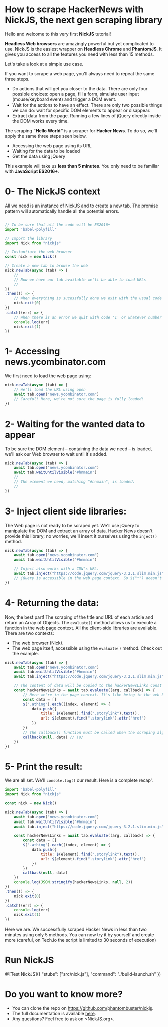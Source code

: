 # How to scrape HackerNews with NickJS, the next gen scraping library

Hello and welcome to this very first **NickJS** tutorial!

**Headless Web browsers** are amazingly powerful but yet complicated to use.
NickJS is the easiest wrapper on **Headless Chrome** and **PhantomJS**.
It gives you access to all the features you need with less than 15 methods.

Let's take a look at a simple use case.

If you want to scrape a web page, you'll always need to repeat the same three steps.
* Do actions that will get you closer to the data. There are only four possible choices: open a page, fill a form, simulate user input (mouse/keyboard event) and trigger a DOM event.
* Wait for the actions to have an effect. There are only two possible things we can do: wait for specific DOM elements to appear or disappear.
* Extract data from the page. Running a few lines of jQuery directly inside the DOM works every time.

The scraping **"Hello World"** is a scraper for **Hacker News**. To do so, we'll apply the same three steps seen below.
* Accessing the web page using its URL
* Waiting for the data to be loaded
* Get the data using jQuery

This example will take us **less than 5 minutes**. You only need to be familiar with **JavaScript ES2016+**.

# 0- The NickJS context

All we need is an instance of NickJS and to create a new tab. The promise pattern will automatically handle all the potential errors.

```javascript

// To be sure that all the code will be ES2016+
import 'babel-polyfill'

// Import the library
import Nick from "nickjs"

// Instantiate the web browser
const nick = new Nick()

// Create a new tab to browse the web
nick.newTab(async (tab) => { 
	//
	// Now we have our tab available we'll be able to load URLs
	//
})
.then(() => {
	// When everything is sucessfully done we exit with the usual code '0'
	nick.exit(0)
})
.catch((err) => {
	// When there is an error we quit with code '1' or whatever number that makes sens.
	console.log(err)
	nick.exit(1)
})
```

# 1- Accessing news.ycombinator.com

We first need to load the web page using:

```javascript
nick.newTab(async (tab) => {
	// We'll load the URL using open
	await tab.open("news.ycombinator.com")
	// Careful! Here, we're not sure the page is fully loaded!
})
```

# 2- Waiting for the wanted data to appear

To be sure the DOM element – containing the data we need – is loaded, we'll ask our Web browser to wait until it's added.

```javascript
nick.newTab(async (tab) => {
	await tab.open("news.ycombinator.com")
	await tab.waitUntilVisible("#hnmain")
	//
	// The element we need, matching "#hnmain", is loaded.
	//
})
```

# 3- Inject client side libraries:

The Web page is not ready to be scraped yet. We'll use jQuery to manipulate the DOM and extract an array of data. Hacker News doesn't provide this library; no worries, we'll insert it ourselves using the `inject()` method.

```javascript
nick.newTab(async (tab) => {
	await tab.open("news.ycombinator.com")
	await tab.waitUntilVisible("#hnmain")

	// Inject also works with a CDN's URL.
	await tab.inject("https://code.jquery.com/jquery-3.2.1.slim.min.js")
	// jQuery is accessible in the web page context. So $("*") doesn't work here! For more informations take a look to the next section.
})
```

# 4- Returning the data:

Now, the best part! The scraping of the title and URL of each article and return an Array of Objects. The `evaluate()` method allows us to execute a function in the web page context. All the client-side libraries are available. There are two contexts:
* The web browser (Nick).
* The web page itself, accessible using the `evaluate()` method.
Check out the example.

```javascript
nick.newTab(async (tab) => {
	await tab.open("news.ycombinator.com")
	await tab.waitUntilVisible("#hnmain")
	await tab.inject("https://code.jquery.com/jquery-3.2.1.slim.min.js")

	// The content of data will be copied to the hackerNewsLinks const variable.
	const hackerNewsLinks = await tab.evaluate((arg, callback) => {
		// Here we're in the page context. It's like being in the web browser's inspector tool
		const data = []
		$(".athing").each((index, element) => {
			data.push({
				title: $(element).find(".storylink").text(),
				url: $(element).find(".storylink").attr("href")
			})
		})
		// The callback() function must be called when the scraping algorithm is done.
		callback(null, data) // \o/
	})
})
```

# 5- Print the result:

We are all set. We'll `console.log()` our result.
Here is a complete recap'.

```javascript
import 'babel-polyfill'
import Nick from "nickjs"

const nick = new Nick()

nick.newTab(async (tab) => {
	await tab.open("news.ycombinator.com")
	await tab.waitUntilVisible("#hnmain")
	await tab.inject("https://code.jquery.com/jquery-3.2.1.slim.min.js")

	const hackerNewsLinks = await tab.evaluate((arg, callback) => {
		const data = []
		$(".athing").each((index, element) => {
			data.push({
				title: $(element).find(".storylink").text(),
				url: $(element).find(".storylink").attr("href")
			})
		})
		callback(null, data)
	})
	console.log(JSON.stringify(hackerNewsLinks, null, 2))
})
.then(() => {
	nick.exit(0)
})
.catch((err) => {
	console.log(err)
	nick.exit(1)
})
```

Here we are. We successfully scraped Hacker News in less than two minutes using only 5 methods.
You can now try it by yourself and create more (careful, on Tech.io the script is limited to 30 seconds of execution)

# Run NickJS

@[Test NickJS]({ "stubs": ["src/nick.js"], "command": "./build-launch.sh" })

# Do you want to know more?

- You can clone the repo on <https://github.com/phantombuster/nickjs>.
- The full documentation is available [here](https://github.com/phantombuster/nickjs/blob/master/README.md).
- Any questions? Feel free to ask on <NickJS.org>.
